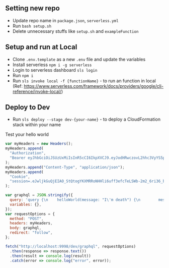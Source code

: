 ## Setting new repo

- Update repo name in `package.json`, `serverless.yml`
- Run `bash setup.sh`
- Delete unnecessary stuffs like `setup.sh` and `exampleFunction`

## Setup and run at Local

- Clone `.env.template` as a new `.env` file and update the variables
- Install serverless `npm i -g serverless`
- Login to serverless dashboard `sls login`
- Run `npm i`
- Run `sls invoke local -f {functionName}` - to run an function in local (Ref: https://www.serverless.com/framework/docs/providers/google/cli-reference/invoke-local/)

## Deploy to Dev

- Run `sls deploy --stage dev-{your-name}` - to deploy a CloudFormation stack within your name

Test your hello world

```javascript
var myHeaders = new Headers();
myHeaders.append(
  "Authorization",
  "Bearer eyJhbGciOiJSUzUxMiIsInR5cCI6IkpXVCJ9.eyJodHRwczovL2hhc3VyYS5pby9qd3QvY2xhaW1zIjp7IngtaGFzdXJhLWFsbG93ZWQtcm9sZXMiOltdLCJ4LWhhc3VyYS1kZWZhdWx0LXJvbGUiOiIifSwiaWF0IjoxNjIxMjUwMTMwLCJleHAiOjE3MDc2NTAxMzAsImF1ZCI6InBhcGF5YS5hc2lhIiwiaXNzIjoicGFwYXlhLmFzaWEifQ.lEeM_43oziNzieAt6Lc4MxcZI6HIFOQHdd0KqCBpqoBGUEVdoiuLtwkLTfiZ71qgu0PJKiOzAlB0RKE60nXxGQUWJeJBNgjfKe2SwAun_PMfYScGTT1A1tUcjIiANvClS5zP0SFLR0i_6oiTkFvJ3g10Tt7ZZoGrbofqjOYUFEUDOJ1nM-Vlr7_wi0VE4HpCkuBkDw0glrSxCc_wwFNgRmSHHvmSKraVVF0Lph-u0CtNuIc3kKSAiIQtdiVNgJEWNOjzmLPJsDVT6ENTMcoeJJwgWLZD8t0_3g00UcdMPkjDNb9bMPQfCCTAU6i8HgMQivvh9l2ufqKfUVxFiWIH0e385MufYXLrkEK9xkjtVLd6UUmkd-94Dz864-nGNl1O3wbto2GHwPOIqZdA474otHz4LjvNbIVyWme61-LPcVEcXxF3brlstXM_oi7QobjMseKhJYVrJTiIMntOoApgM4t91WC4ITijirzXFctwO3Rg1TMFLNJOvxqILQpQo32NjIkRLKll-wyPkkcoEFYycxHgJRqmH6Ro-bpEH3d3N4zBA1L76vP1vhXcIYVU9Uh6VBbp0jINzeTBRITHuhXCNlG8HeS6nE-aoSdSFT8yCZrwuZizcaHfVxVWIyzrClsGXtUAD_bxRJPVu3_fgfL94GoPi6Lu3hYfsWoJQ2GqKoE"
);
myHeaders.append("Content-Type", "application/json");
myHeaders.append(
  "Cookie",
  "session=.eJwljkGuQjEIAO_StQtogYKXMRRoNHHli6uff3efcTeLSWb-2m2_6ri36_bnUZd2e2S7ttKAxVHgmylH4hBMG0OUBGeMoTlsqi9OD93dMchLkBkJbHKB0Je7zzKqviA2CPYANSENXzqoArz6qcI-W0xiDMsnEla7tPdRr9_M2WAmU04NSQBw6olm7f8D91U0UA.XaV-8w.YS_tOwOU7JtzbtfBBz1KeP0EEsA"
);

var graphql = JSON.stringify({
  query: 'query {\n    helloWorld(message: "I\'m death") {\n        message\n        success\n    }\n}',
  variables: {},
});
var requestOptions = {
  method: "POST",
  headers: myHeaders,
  body: graphql,
  redirect: "follow",
};

fetch("http://localhost:9998/dev/graphql", requestOptions)
  .then(response => response.text())
  .then(result => console.log(result))
  .catch(error => console.log("error", error));
```
